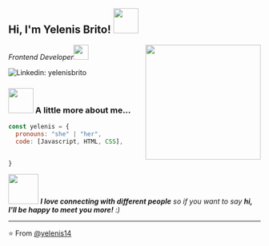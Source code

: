 ### 


<h2> Hi, I'm Yelenis Brito! <img src="https://media.giphy.com/media/mGcNjsfWAjY5AEZNw6/giphy.gif" width="50"></h2>
<img align='right' src="https://media.giphy.com/media/ieyl9zmCjO4b4t6qoY/giphy.gif" width="230">
<p><em>Frontend Developer<img src="https://media.giphy.com/media/fYSnHlufseco8Fh93Z/giphy.gif" width="30"></br>
</em></p>


![Linkedin: yelenisbrito](https://img.shields.io/badge/-yelenisbritogonzalez-blue?style=flat-square&logo=Linkedin&logoColor=white&link=https://www.linkedin.com/in/yelenis-brito-gonzalez-315373130)



### <img src="https://media.giphy.com/media/VgCDAzcKvsR6OM0uWg/giphy.gif" width="50"> A little more about me...  

```javascript
const yelenis = {
  pronouns: "she" | "her",
  code: [Javascript, HTML, CSS],
 

}
```

<img src="https://media.giphy.com/media/LnQjpWaON8nhr21vNW/giphy.gif" width="60"> <em><b>I love connecting with different people</b> so if you want to say <b>hi, I'll be happy to meet you more!</b> :)</em>

---

⭐️ From [@yelenis14](https://https://github.com/Yelenis14)


